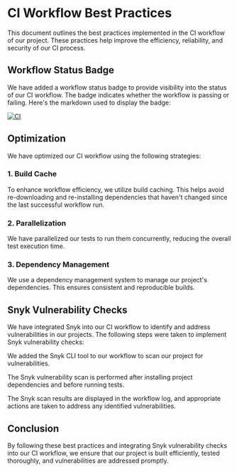 # CI Workflow Best Practices

This document outlines the best practices implemented in the CI workflow of our project. These practices help improve the efficiency, reliability, and security of our CI process.

## Workflow Status Badge

We have added a workflow status badge to provide visibility into the status of our CI workflow. The badge indicates whether the workflow is passing or failing. Here's the markdown used to display the badge:

[![CI](https://github.com/hugowea/S24-core-course-labs/actions/workflows/ci.yml/badge.svg)](https://github.com/hugowea/S24-core-course-labs/actions/workflows/ci.yml)

## Optimization

We have optimized our CI workflow using the following strategies:

### 1. Build Cache

To enhance workflow efficiency, we utilize build caching. This helps avoid re-downloading and re-installing dependencies that haven't changed since the last successful workflow run.

### 2. Parallelization

We have parallelized our tests to run them concurrently, reducing the overall test execution time.

### 3. Dependency Management

We use a dependency management system to manage our project's dependencies. This ensures consistent and reproducible builds.

## Snyk Vulnerability Checks

We have integrated Snyk into our CI workflow to identify and address vulnerabilities in our projects. The following steps were taken to implement Snyk vulnerability checks:

We added the Snyk CLI tool to our workflow to scan our project for vulnerabilities.

The Snyk vulnerability scan is performed after installing project dependencies and before running tests.

The Snyk scan results are displayed in the workflow log, and appropriate actions are taken to address any identified vulnerabilities.

## Conclusion

By following these best practices and integrating Snyk vulnerability checks into our CI workflow, we ensure that our project is built efficiently, tested thoroughly, and vulnerabilities are addressed promptly.
